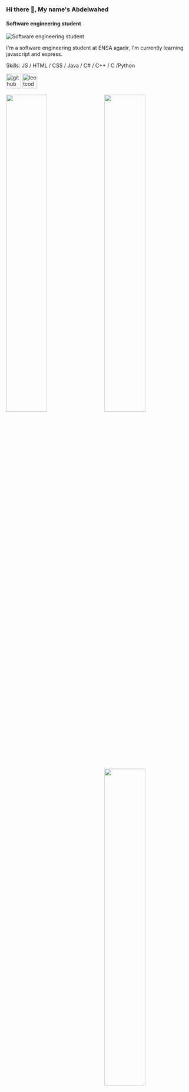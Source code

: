 ### Hi there 👋, My name's Abdelwahed
#### Software engineering student
![Software engineering student](https://pbs.twimg.com/media/D-jnXCiU0AASd7-.jpg)

I'm a software engineering student at ENSA agadir, I'm currently learning javascript and express.

Skills: JS / HTML / CSS / Java / C# / C++ / C /Python



[<img src='https://cdn.jsdelivr.net/npm/simple-icons@3.0.1/icons/github.svg' alt='github' height='40'>](https://github.com/Abdelwahed-AB)  [<img src='https://cdn.jsdelivr.net/npm/simple-icons@3.0.1/icons/leetcode.svg' alt='leetcode' height='40'>](https://leetcode.com/abdab/)  

<img align="left" width="47%" src="https://github-readme-stats-cozneuv18-abdelwahed-ab.vercel.app/api/top-langs/?username=Abdelwahed-AB" />
<img align="right" width="47%" src="https://github-readme-stats-cozneuv18-abdelwahed-ab.vercel.app/api?username=Abdelwahed-AB&show_icons=true" />

<img align="right" width="47%" src="https://github-readme-streak-stats.herokuapp.com/?user=Abdelwahed-AB" />

